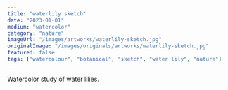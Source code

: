 ```yaml
---
title: "waterlily sketch"
date: "2023-01-01"
medium: "watercolor"
category: "nature"
imageUrl: "/images/artworks/waterlily-sketch.jpg"
originalImage: "/images/originals/artworks/waterlily-sketch.jpg"
featured: false
tags: ["watercolour", "botanical", "sketch", "water lily", "nature"]
---
```


Watercolor study of water lilies.
